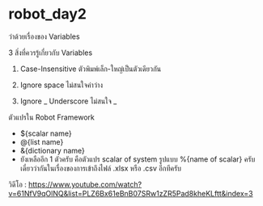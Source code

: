 # robot_day2
ว่าด้วยเรื่องของ Variables 

3 สิ่งที่ควรรู้เกี่ยวกับ Variables 

   1. Case-Insensitive  ตัวพิมพ์เล็ก-ใหญ่เป็นตัวเดียวกัน

   2. Ignore space  ไม่สนใจค่าว่าง

   3. Ignore _ Underscore  ไม่สนใจ _ 

ตัวแปรใน Robot Framework
- ${scalar name}
- @{list name}
- &{dictionary name}
- ยังเหลืออีก 1 ตัวครับ คือตัวแปร scalar of system รูปแบบ %{name of scalar} ครับ เดี๋ยวว่ากันในเรื่องของการเข้าถึงไฟล์ .xlsx หรือ .csv อีกทีครับ

วิดีโอ : https://www.youtube.com/watch?v=61NfV9qOlNQ&list=PLZ6Bx61eBnB07SRw1zZR5Pad8kheKLftt&index=3
